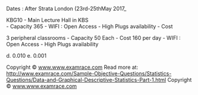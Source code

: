 Dates : After Strata London (23rd-25thMay 2017_

KBG10 	- Main Lecture Hall in KBS  
	- Capacity 365
	- WIFI : Open Access
	- High Plugs availability
	- Cost

3 peripheral classrooms 
	- Capacity 50 Each
	- Cost 160 per day
	- WIFI : Open Access
	- High Plugs availability




d. 0.010 e. 0.001


Copyright © www.www.examrace.com
Read more at: http://www.examrace.com/Sample-Objective-Questions/Statistics-Questions/Data-and-Graphical-Descriptive-Statistics-Part-1.html
Copyright © www.www.examrace.com
